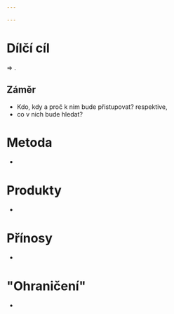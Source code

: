 ```yaml
---

---
```


# Dílčí cíl
=>  .
## Záměr
- Kdo, kdy a proč k nim bude přistupovat?
respektive, 
- co v nich bude hledat?
# Metoda
- 
# Produkty
- 
# Přínosy
- 
# "Ohraničení"
- 